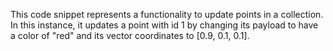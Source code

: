 This code snippet represents a functionality to update points in a collection. In this instance, it updates a point with id 1 by changing its payload to have a color of "red" and its vector coordinates to [0.9, 0.1, 0.1].